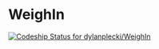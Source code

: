 WeighIn
=======

[ ![Codeship Status for dylanplecki/WeighIn](https://codeship.io/projects/eca8e040-2f0e-0132-f271-26a7e757b9fa/status)](https://codeship.io/projects/39450)

